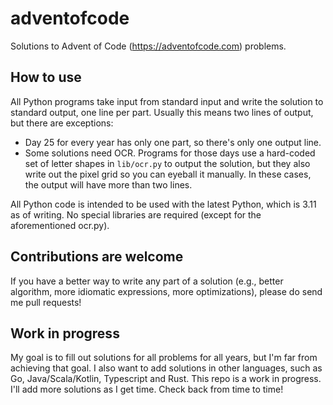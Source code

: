 # adventofcode

Solutions to Advent of Code (<https://adventofcode.com>) problems.

## How to use

All Python programs take input from standard input and write the solution to standard output, one line per part.
Usually this means two lines of output, but there are exceptions:

* Day 25 for every year has only one part, so there's only one output line.
* Some solutions need OCR. Programs for those days use a hard-coded set of letter shapes in `lib/ocr.py` to output the
  solution, but they also write out the pixel grid so you can eyeball it manually. In these cases, the output will have
  more than two lines.

All Python code is intended to be used with the latest Python, which is 3.11 as of writing. No special libraries are
required (except for the aforementioned ocr.py).

## Contributions are welcome

If you have a better way to write any part of a solution (e.g., better algorithm, more idiomatic expressions, more
optimizations), please do send me pull requests!

## Work in progress

My goal is to fill out solutions for all problems for all years, but I'm far from achieving that goal. I also want to
add solutions in other languages, such as Go, Java/Scala/Kotlin, Typescript and Rust. This repo is a work in progress.
I'll add more solutions as I get time. Check back from time to time!

